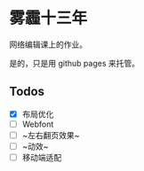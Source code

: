 # 雾霾十三年

网络编辑课上的作业。

是的，只是用 github pages 来托管。

## Todos

-[x] 布局优化
-[ ] Webfont
-[ ] ~左右翻页效果~
-[ ] ~动效~
-[ ] 移动端适配
